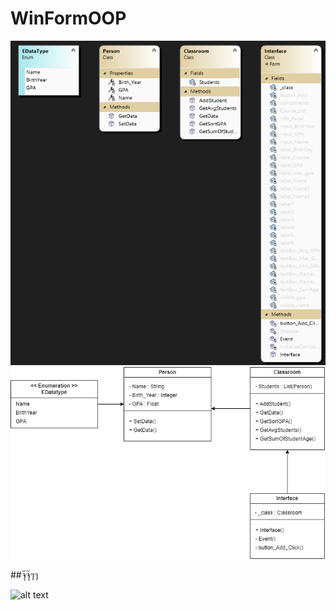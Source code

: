 # WinFormOOP
![alt text](https://github.com/armychawakorn/WinFormOOP/blob/main/ClassDiagramCD.png?raw=true)
![alt text](https://github.com/armychawakorn/WinFormOOP/blob/main/Class%20diagram.jpg?raw=true)

##จุ๊จุ๊ๆๆ

![alt text](https://scontent.futh1-1.fna.fbcdn.net/v/t1.6435-9/199245130_494716621776894_302074030663342914_n.jpg?_nc_cat=107&ccb=1-7&_nc_sid=dbeb18&_nc_eui2=AeHLfpAM8I8-E-vbOb1piuVWHn4yixRINMwefjKLFEg0zPec_sEgCaqh-GyhdiukkhkL8jQ8-KoxAEolORZldncA&_nc_ohc=7wTmngJu8o0AX9G0Ucx&tn=fsf5e_AEtc1oW5F0&_nc_ht=scontent.futh1-1.fna&oh=00_AfD31MBmbab96iQP1xQvGYIfJzW2fru-bSYq6OBGCfEAUA&oe=6400915E)
